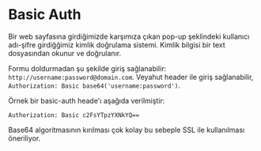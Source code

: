 # Basic Auth

Bir web sayfasına girdiğimizde karşımıza çıkan pop-up şeklindeki kullanıcı adı-şifre girdiğğimiz kimlik doğrulama sistemi. Kimlik bilgisi bir text dosyasından okunur ve doğrulanır.

Formu doldurmadan şu şekilde giriş sağlanabilir: `http://username:password@domain.com`.
Veyahut header ile giriş sağlanabilir, `Authorization: Basic base64('username:password')`.

Örnek bir basic-auth heade'ı aşağıda verilmiştir:

```
Authorization: Basic c2FsYTpzYXNkYQ==
```

Base64 algoritmasının kırılması çok kolay bu sebeple SSL ile kullanılması öneriliyor.